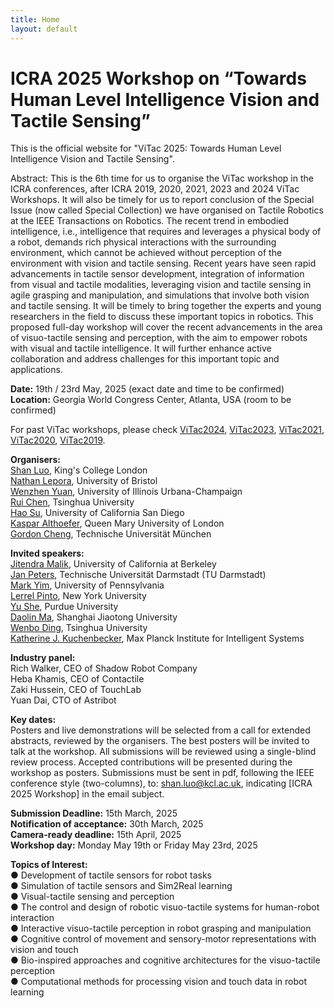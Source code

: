 ```yaml
---
title: Home
layout: default
---
```


# ICRA 2025 Workshop on “Towards Human Level Intelligence Vision and Tactile Sensing”

This is the official website for "ViTac 2025: Towards Human Level Intelligence Vision and Tactile Sensing".

Abstract: This is the 6th time for us to organise the ViTac workshop in the ICRA conferences, after ICRA 2019, 2020, 2021, 2023 and 2024 ViTac Workshops. It will also be timely for us to report conclusion of the Special Issue (now called Special Collection) we have organised on Tactile Robotics at the IEEE Transactions on Robotics. The recent trend in embodied intelligence, i.e., intelligence that requires and leverages a physical body of a robot, demands rich physical interactions with the surrounding environment, which cannot be achieved without perception of the environment with vision and tactile sensing. Recent years have seen rapid advancements in tactile sensor development, integration of information from visual and tactile modalities, leveraging vision and tactile sensing in agile grasping and manipulation, and simulations that involve both vision and tactile sensing. It will be timely to bring together the experts and young researchers in the field to discuss these important topics in robotics. This proposed full-day workshop will cover the recent advancements in the area of visuo-tactile sensing and perception, with the aim to empower robots with visual and tactile intelligence. It will further enhance active collaboration and address challenges for this important topic and applications.

**Date:** 19th / 23rd May, 2025 (exact date and time to be confirmed) <br>
**Location:** Georgia World Congress Center, Atlanta, USA (room to be confirmed) <br>

For past ViTac workshops, please check [ViTac2024](https://shanluo.github.io/ViTacWorkshops/vitac2024), [ViTac2023](https://shanluo.github.io/ViTacWorkshops/vitac2023), [ViTac2021](https://shanluo.github.io/ViTacWorkshops/vitac2021), [ViTac2020](https://shanluo.github.io/ViTacWorkshops/vitac2020), [ViTac2019](https://shanluo.github.io/ViTacWorkshops/vitac2019).

**Organisers:** <br>
[Shan Luo](https://shanluo.github.io/), King's College London <br>
[Nathan Lepora](www.lepora.com), University of Bristol <br>
[Wenzhen Yuan](https://cs.illinois.edu/about/people/adjunct-faculty/yuanwz), University of Illinois Urbana-Champaign <br>
[Rui Chen](https://callmeray.github.io/homepage/Home.html), Tsinghua University <br>
[Hao Su](https://cseweb.ucsd.edu/~haosu/ ), University of California San Diego <br>
[Kaspar Althoefer](http://www.eecs.qmul.ac.uk/profiles/althoeferkaspar.html), Queen Mary University of London <br>
[Gordon Cheng](https://www.professoren.tum.de/en/cheng-gordon), Technische Universität München <br>

**Invited speakers:** <br>
[Jitendra Malik](https://people.eecs.berkeley.edu/~malik/), University of California at Berkeley <br>
[Jan Peters](https://www.ias.informatik.tu-darmstadt.de/Member/JanPeters), Technische Universität Darmstadt (TU Darmstadt) <br>
[Mark Yim](https://www.grasp.upenn.edu/people/mark-yim/), University of Pennsylvania <br>
[Lerrel Pinto](https://www.lerrelpinto.com/), New York University <br>
[Yu She](https://www.cerias.purdue.edu/site/people/faculty/view/3343), Purdue University <br>
[Daolin Ma](https://mpi.sjtu.edu.cn/people.html), Shanghai Jiaotong University <br>
[Wenbo Ding](https://ssr-group.net/), Tsinghua University <br>
[Katherine J. Kuchenbecker](https://hi.is.mpg.de/), Max Planck Institute for Intelligent Systems <br>

**Industry panel:** <br>
Rich Walker, CEO of Shadow Robot Company <br>
Heba Khamis, CEO of Contactile <br>
Zaki Hussein, CEO of TouchLab <br>
Yuan Dai, CTO of Astribot <br>

**Key dates:** <br>
Posters and live demonstrations will be selected from a call for extended abstracts, reviewed by the organisers. The best posters will be invited to talk at the workshop. All submissions will be reviewed using a single-blind review process. Accepted contributions will be presented during the workshop as posters. Submissions must be sent in pdf, following the IEEE conference style (two-columns), to: shan.luo@kcl.ac.uk, indicating [ICRA 2025 Workshop] in the email subject. <br>

**Submission Deadline:** 15th March, 2025 <br>
**Notification of acceptance:** 30th March, 2025 <br>
**Camera-ready deadline:** 15th April, 2025 <br>
**Workshop day:** Monday May 19th or Friday May 23rd, 2025 <br>

**Topics of Interest:** <br>
●  	Development of tactile sensors for robot tasks <br>
●  	Simulation of tactile sensors and Sim2Real learning <br>
●  	Visual-tactile sensing and perception <br>
●  	The control and design of robotic visuo-tactile systems for human-robot interaction <br>
●  	Interactive visuo-tactile perception in robot grasping and manipulation <br>
●  	Cognitive control of movement and sensory-motor representations with vision and touch <br>
●  	Bio-inspired approaches and cognitive architectures for the visuo-tactile perception <br>
●   Computational methods for processing vision and touch data in robot learning <br>


<!-- 
{% include toc.html %}

------

{% include template/credits.html %} -->
